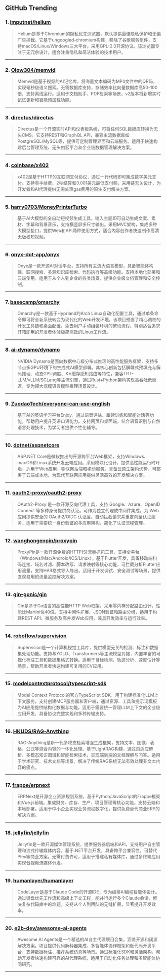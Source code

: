 ## GitHub Trending


### 1. [imputnet/helium](https://github.com/imputnet/helium)
> Helium是基于Chromium的隐私优先浏览器，默认提供最佳隐私保护和无偏广告拦截。它基于ungoogled-chromium构建，移除了谷歌服务组件，支持macOS/Linux/Windows三大平台，采用GPL-3.0开源协议。该浏览器专注于无冗余设计，适合注重隐私和简洁体验的技术用户。
---

### 2. [Olow304/memvid](https://github.com/Olow304/memvid)
> Memvid是基于视频的AI记忆库，将海量文本编码为MP4文件中的QR码，实现毫秒级语义搜索。无需数据库支持，存储效率比向量数据库高50-100倍，支持离线运行。适用于文档助手、PDF检索等场景，v2版本将新增实时记忆更新和智能预加载功能。
---

### 3. [directus/directus](https://github.com/directus/directus)
> Directus是一个开源实时API和仪表板系统，可将任何SQL数据库转换为无头CMS。它支持REST和GraphQL API，兼容主流数据库如PostgreSQL/MySQL等，提供可定制管理界面和云端服务。适用于快速构建后台管理系统、无头内容平台和企业级数据管理解决方案。
---

### 4. [coinbase/x402](https://github.com/coinbase/x402)
> x402是基于HTTP的互联网支付协议，通过一行代码即可集成数字美元支付。支持零手续费、2秒结算和0.001美元最低支付额，采用链无关设计，为开发者和AI代理提供无需处理gas费用的原生支付解决方案。
---

### 5. [harry0703/MoneyPrinterTurbo](https://github.com/harry0703/MoneyPrinterTurbo)
> 基于AI大模型的全自动短视频生成工具，输入主题即可自动生成文案、素材、字幕和背景音乐，支持横竖屏多尺寸输出。采用MVC架构，集成多种大模型接口，提供Web和API两种使用方式，适合内容创作者快速制作高清无版权短视频。
---

### 6. [onyx-dot-app/onyx](https://github.com/onyx-dot-app/onyx)
> Onyx是一款开源AI对话平台，支持所有主流大语言模型，具备智能体构建、联网搜索、多源知识库检索、代码执行等高级功能。支持本地化部署和云端使用，适用于从个人到企业的各类场景，提供企业级文档管理和安全控制。
---

### 7. [basecamp/omarchy](https://github.com/basecamp/omarchy)
> Omarchy是一款基于Hyprland的Arch Linux自动化配置工具，通过单条命令即可将全新系统转变为现代化的Web开发环境。该项目预置了精心调校的开发工具链和桌面配置，免去用户手动组装环境的繁琐流程，特别适合追求开箱即用的开发者体验极简高效的Linux工作流。
---

### 8. [ai-dynamo/dynamo](https://github.com/ai-dynamo/dynamo)
> NVIDIA Dynamo是面向数据中心级分布式推理的高性能服务框架，支持多节点多GPU环境下的生成式AI模型部署。其核心创新包括解耦式预填充与解码推理、动态GPU调度、KV缓存感知路由等特性，兼容TRT-LLM/vLLM/SGLang等主流引擎，通过Rust+Python架构实现高吞吐低延迟，专为超大规模语言模型推理场景设计。
---

### 9. [ZuodaoTech/everyone-can-use-english](https://github.com/ZuodaoTech/everyone-can-use-english)
> 基于AI的英语学习平台Enjoy，通过语音评估、跟读训练和智能对话等功能，帮助用户提升英语口语能力。支持网页和桌面端，结合语音识别与自然语言处理技术，为学习者提供个性化辅导。
---

### 10. [dotnet/aspnetcore](https://github.com/dotnet/aspnetcore)
> ASP.NET Core是微软推出的开源跨平台Web框架，支持Windows、macOS和Linux系统开发云端应用。采用模块化设计，提供高性能运行时环境，适用于Web应用、物联网后端和移动服务。具备云原生架构优势，可部署于云端或本地，为现代互联网应用提供灵活高效的开发解决方案。
---

### 11. [oauth2-proxy/oauth2-proxy](https://github.com/oauth2-proxy/oauth2-proxy)
> OAuth2-Proxy 是一款开源反向代理工具，支持 Google、Azure、OpenID Connect 等多种身份提供商认证。可作为独立代理或中间件集成，为 Web 应用提供安全的 OAuth2/OIDC 认证层，自动拦截请求并重定向至认证服务。适用于需要统一身份验证的多应用架构，简化了认证流程管理。
---

### 12. [wanghongenpin/proxypin](https://github.com/wanghongenpin/proxypin)
> ProxyPin是一款开源免费的HTTP(S)流量抓包工具，支持全平台（Windows/Mac/Android/iOS/Linux）。基于Flutter开发，具备移动端扫码连接、域名过滤、脚本改写、请求映射等核心功能，可拦截分析Flutter应用流量，支持HAR格式导入导出。适用于开发调试、安全测试等场景，提供直观易用的流量监控解决方案。
---

### 13. [gin-gonic/gin](https://github.com/gin-gonic/gin)
> Gin是基于Go语言的高性能HTTP Web框架，采用零内存分配路由设计，性能比Martini快40倍。支持中间件扩展、JSON验证和路由分组，适用于构建REST API、微服务及高并发Web应用，兼具开发效率与运行效率。
---

### 14. [roboflow/supervision](https://github.com/roboflow/supervision)
> Supervision是一个计算机视觉工具库，提供模型无关的检测、标注和数据集处理功能。支持与YOLO、Transformers等主流模型对接，内置丰富的可视化标注工具和数据集格式转换。适用于目标检测、轨迹分析、速度估计等场景，帮助开发者快速构建可复用的CV应用。
---

### 15. [modelcontextprotocol/typescript-sdk](https://github.com/modelcontextprotocol/typescript-sdk)
> Model Context Protocol的官方TypeScript SDK，用于构建标准化LLM上下文服务。支持创建MCP服务器和客户端，通过资源、工具和提示词模板为AI应用提供结构化数据与功能。适用于需要统一管理LLM上下文的企业级应用开发，具备协议完整实现和多种传输支持。
---

### 16. [HKUDS/RAG-Anything](https://github.com/HKUDS/RAG-Anything)
> RAG-Anything是新一代多模态检索增强生成框架，支持文本、图像、表格、公式等混合内容的一体化处理。基于LightRAG构建，通过自适应解析、多模态知识图谱和智能检索技术，实现端到端的文档理解与问答。适用于学术研究、技术文档等场景，解决了传统RAG系统无法有效处理非文本内容的痛点。
---

### 17. [frappe/erpnext](https://github.com/frappe/erpnext)
> ERPNext是开源企业资源规划系统，基于Python/JavaScript的Frappe框架和Vue.js前端。集成财务、库存、生产、项目管理等核心功能，支持云端和本地部署。适用于中小企业实现业务流程数字化，提供免费替代商业ERP的解决方案。
---

### 18. [jellyfin/jellyfin](https://github.com/jellyfin/jellyfin)
> Jellyfin是一款开源媒体管理系统，提供服务器后端和API，支持用户自主管理和流式传输媒体内容。基于.NET平台开发，具备跨平台兼容性，可替代Plex等商业方案。无需付费许可，适用于搭建私有媒体库，通过多终端应用实现音视频流媒体分发。
---

### 19. [humanlayer/humanlayer](https://github.com/humanlayer/humanlayer)
> CodeLayer是基于Claude Code的开源IDE，专为编排AI编程智能体设计。通过键盘优先工作流和高级上下文工程，能并行运行多个Claude会话，解决复杂代码库中的难题。支持从个人到团队的无缝扩展，显著提升开发效率。
---

### 20. [e2b-dev/awesome-ai-agents](https://github.com/e2b-dev/awesome-ai-agents)
> Awesome AI Agents是一个精选的AI自主代理项目合集，涵盖开源和闭源解决方案。项目提供代码解释器集成、多智能体协作框架和低代码开发平台，支持数据标注、推荐系统仿真等场景。通过标准化SDK和灵活架构，帮助开发者快速构建可靠的AI代理系统，适用于自动化任务处理和多智能体协同研究。
---
